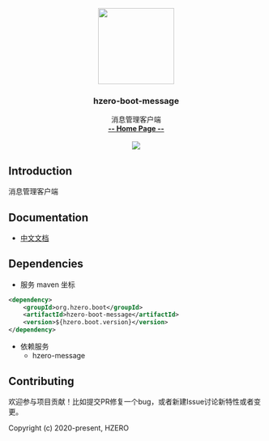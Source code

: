 <p align="center">
    <img src="https://file.open.hand-china.com/hsop-image/doc_classify/0/fed03e0fcb9d4a408d5be052fced12d1/hzero.png" width="150">
    <h3><p style="text-align:center">hzero-boot-message</p></h3>
    <p align="center">
        消息管理客户端
        <br>
        <a href="http://open.hand-china.com/document-center/doc/component/269/10433?doc_id=5937"><strong>-- Home Page --</strong></a>
        <br>
        <br>
         <a href="http://www.apache.org/licenses/LICENSE-2.0">
             <img src="https://img.shields.io/github/license/alibaba/arthas.svg" >
         </a>
    </p>    
</p>


## Introduction
消息管理客户端


## Documentation
- [中文文档](http://open.hand-china.com/document-center/doc/component/269/10433?doc_id=5937)

## Dependencies

* 服务 maven 坐标

```xml
<dependency>
    <groupId>org.hzero.boot</groupId>
    <artifactId>hzero-boot-message</artifactId>
    <version>${hzero.boot.version}</version>
</dependency>
```

* 依赖服务
    - hzero-message

## Contributing

欢迎参与项目贡献！比如提交PR修复一个bug，或者新建Issue讨论新特性或者变更。

Copyright (c) 2020-present, HZERO

